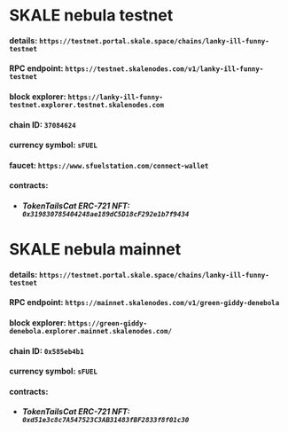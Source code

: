 # SKALE nebula testnet
#### details: `https://testnet.portal.skale.space/chains/lanky-ill-funny-testnet`
#### RPC endpoint: `https://testnet.skalenodes.com/v1/lanky-ill-funny-testnet`
#### block explorer: `https://lanky-ill-funny-testnet.explorer.testnet.skalenodes.com`
#### chain ID: `37084624`
#### currency symbol: `sFUEL`
#### faucet: `https://www.sfuelstation.com/connect-wallet`
#### contracts:
- ##### TokenTailsCat ERC-721 NFT: `0x319830785404248ae189dC5D18cF292e1b7f9434`

# SKALE nebula mainnet
#### details: `https://testnet.portal.skale.space/chains/lanky-ill-funny-testnet`
#### RPC endpoint: `https://mainnet.skalenodes.com/v1/green-giddy-denebola`
#### block explorer: `https://green-giddy-denebola.explorer.mainnet.skalenodes.com/`
#### chain ID: `0x585eb4b1`
#### currency symbol: `sFUEL`
#### contracts:
- ##### TokenTailsCat ERC-721 NFT: `0xd51e3c8c7A547523C3AB31483fBF2833f8f01c30`
